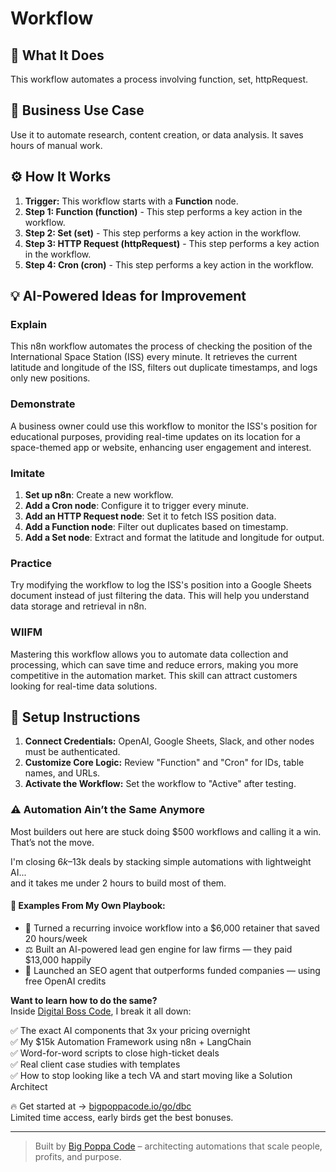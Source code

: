 # Workflow

## 🚀 What It Does
This workflow automates a process involving function, set, httpRequest.

## 💼 Business Use Case
Use it to automate research, content creation, or data analysis. It saves hours of manual work.

## ⚙️ How It Works
1.  **Trigger:** This workflow starts with a **Function** node.
2. **Step 1: Function (function)** - This step performs a key action in the workflow.
3. **Step 2: Set (set)** - This step performs a key action in the workflow.
4. **Step 3: HTTP Request (httpRequest)** - This step performs a key action in the workflow.
5. **Step 4: Cron (cron)** - This step performs a key action in the workflow.

## 💡 AI-Powered Ideas for Improvement
### Explain
This n8n workflow automates the process of checking the position of the International Space Station (ISS) every minute. It retrieves the current latitude and longitude of the ISS, filters out duplicate timestamps, and logs only new positions.

### Demonstrate
A business owner could use this workflow to monitor the ISS's position for educational purposes, providing real-time updates on its location for a space-themed app or website, enhancing user engagement and interest.

### Imitate
1. **Set up n8n**: Create a new workflow.
2. **Add a Cron node**: Configure it to trigger every minute.
3. **Add an HTTP Request node**: Set it to fetch ISS position data.
4. **Add a Function node**: Filter out duplicates based on timestamp.
5. **Add a Set node**: Extract and format the latitude and longitude for output.

### Practice
Try modifying the workflow to log the ISS's position into a Google Sheets document instead of just filtering the data. This will help you understand data storage and retrieval in n8n.

### WIIFM
Mastering this workflow allows you to automate data collection and processing, which can save time and reduce errors, making you more competitive in the automation market. This skill can attract customers looking for real-time data solutions.

## 🔧 Setup Instructions
1. **Connect Credentials:** OpenAI, Google Sheets, Slack, and other nodes must be authenticated.
2. **Customize Core Logic:** Review "Function" and "Cron" for IDs, table names, and URLs.
3. **Activate the Workflow:** Set the workflow to "Active" after testing.

### ⚠️ Automation Ain’t the Same Anymore

Most builders out here are stuck doing $500 workflows and calling it a win.  
That’s not the move.  

I'm closing $6k–$13k deals by stacking simple automations with lightweight AI...  
and it takes me under 2 hours to build most of them.

#### 🧠 Examples From My Own Playbook:
- 🔁 Turned a recurring invoice workflow into a $6,000 retainer that saved 20 hours/week  
- ⚖️ Built an AI-powered lead gen engine for law firms — they paid $13,000 happily  
- 🚀 Launched an SEO agent that outperforms funded companies — using free OpenAI credits  

**Want to learn how to do the same?**  
Inside [Digital Boss Code](https://bigpoppacode.io/go/dbc), I break it all down:

✅ The exact AI components that 3x your pricing overnight  
✅ My $15k Automation Framework using n8n + LangChain  
✅ Word-for-word scripts to close high-ticket deals  
✅ Real client case studies with templates  
✅ How to stop looking like a tech VA and start moving like a Solution Architect  

🔥 Get started at → [bigpoppacode.io/go/dbc](https://bigpoppacode.io/go/dbc)  
Limited time access, early birds get the best bonuses.

---
> Built by [Big Poppa Code](https://bigpoppacode.io) – architecting automations that scale people, profits, and purpose.
